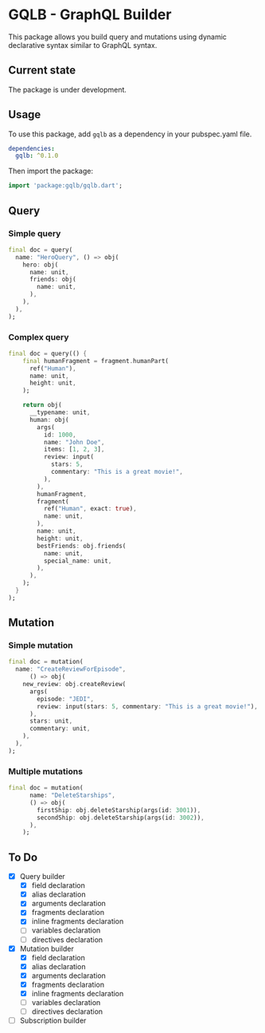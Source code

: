 # GQLB - GraphQL Builder 

This package allows you build query and mutations using dynamic declarative syntax similar to 
GraphQL syntax. 

## Current state
The package is under development.

## Usage

To use this package, add `gqlb` as a dependency in your pubspec.yaml file.

```yaml
dependencies:
  gqlb: ^0.1.0
```

Then import the package:

```dart
import 'package:gqlb/gqlb.dart';
```

## Query

### Simple query
```dart
final doc = query(
  name: "HeroQuery", () => obj(
    hero: obj(
      name: unit,
      friends: obj(
        name: unit,
      ),
    ),
  ),
);
```

### Complex query
```dart
final doc = query(() {
    final humanFragment = fragment.humanPart(
      ref("Human"),
      name: unit,
      height: unit,
    );

    return obj(
      __typename: unit,
      human: obj(
        args(
          id: 1000,
          name: "John Doe",
          items: [1, 2, 3],
          review: input(
            stars: 5,
            commentary: "This is a great movie!",
          ),
        ),
        humanFragment,
        fragment(
          ref("Human", exact: true),
          name: unit,
        ),
        name: unit,
        height: unit,
        bestFriends: obj.friends(
          name: unit,
          special_name: unit,
        ),
      ),
    );
  }
);
```

## Mutation

### Simple mutation
```dart
final doc = mutation(
  name: "CreateReviewForEpisode",
      () => obj(
    new_review: obj.createReview(
      args(
        episode: "JEDI",
        review: input(stars: 5, commentary: "This is a great movie!"),
      ),
      stars: unit,
      commentary: unit,
    ),
  ),
);
```

### Multiple mutations
```dart
final doc = mutation(
      name: "DeleteStarships",
      () => obj(
        firstShip: obj.deleteStarship(args(id: 3001)),
        secondShip: obj.deleteStarship(args(id: 3002)),
      ),
    );
```


## To Do
- [x] Query builder
  - [x] field declaration
  - [x] alias declaration
  - [x] arguments declaration
  - [x] fragments declaration
  - [x] inline fragments declaration
  - [ ] variables declaration
  - [ ] directives declaration
- [x] Mutation builder
  - [x] field declaration
  - [x] alias declaration
  - [x] arguments declaration
  - [x] fragments declaration
  - [x] inline fragments declaration
  - [ ] variables declaration
  - [ ] directives declaration
- [ ] Subscription builder